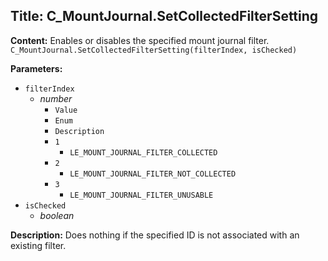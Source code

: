 ## Title: C_MountJournal.SetCollectedFilterSetting

**Content:**
Enables or disables the specified mount journal filter.
`C_MountJournal.SetCollectedFilterSetting(filterIndex, isChecked)`

**Parameters:**
- `filterIndex`
  - *number*
    - `Value`
    - `Enum`
    - `Description`
    - `1`
      - `LE_MOUNT_JOURNAL_FILTER_COLLECTED`
    - `2`
      - `LE_MOUNT_JOURNAL_FILTER_NOT_COLLECTED`
    - `3`
      - `LE_MOUNT_JOURNAL_FILTER_UNUSABLE`
- `isChecked`
  - *boolean*

**Description:**
Does nothing if the specified ID is not associated with an existing filter.